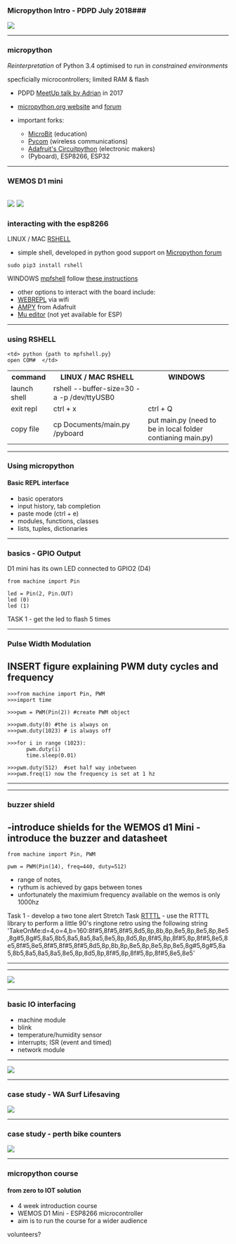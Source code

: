 
### Micropython Intro - PDPD July 2018###

![](https://docs.pycom.io/img/micropython.jpg)

<!--
Speaker Notes:
Short personal introduction

short intro course in Micropython,

note that much of the tech info provided here is taken from micropython.org
the course borrows heavily from Radomir's course for the WEMOS D1 mini
http://micropython-on-wemos-d1-mini.readthedocs.io/en/latest/index.html


-->

---

### micropython ###

*Reinterpretation* of Python 3.4
optimised to run in *constrained environments*

specficially microcontrollers; limited RAM & flash

- PDPD [MeetUp talk by Adrian](https://www.meetup.com/en-AU/Perth-Django-Users-Group/events/237034592/) in 2017
- [micropython.org website](https://micropython.org) and [forum](https://forum.micropython.org/)
- important forks:
  * [MicroBit](http://microbit.org/) (education)
  * [Pycom](https://pycom.io/) (wireless communications)
  * [Adafruit's Circuitpython](https://learn.adafruit.com/welcome-to-circuitpython/what-is-circuitpython) (electronic makers)
  * (Pyboard), ESP8266, ESP32

  <!--
  Speaker Notes:
  This talk is not covering the background to Micropython, refer to previous talk

  Reinterpretation of Cpython means with respect to language syntax, and most of the features of MicroPython are identical to those described by the “Language Reference” documentation at docs.python.org."

  MicroPython aims to be as compatible with normal Python as possible to allow you to transfer code with ease from the desktop to a microcontroller or embedded system

  very limited RAM means 256k of code space and 16k of RAM (show Micro-bit)

  significant development in the language based on specific user needs
  similarities with Linux distros; same core kernel different implementations

  -->

---

### WEMOS D1 mini ###

![](https://wiki.wemos.cc/_media/products:d1:d1_mini_v3.0.0_1_16x9.jpg) ![](https://wiki.wemos.cc/_media/products:d1:d1_mini_v3.0.0_2_16x9.jpg)
---
### interacting with the esp8266 ###
LINUX / MAC [RSHELL](https://github.com/dhylands/rshell)
- simple shell, developed in python good support on [Micropython forum](https://forum.micropython.org/)

```
sudo pip3 install rshell
```

WINDOWS [mpfshell](https://github.com/wendlers/mpfshell) follow [these instructions](https://gist.github.com/hardye/657385210c5d613e69cb5ba95e8c57a7)

- other options to interact with the board include:
 - [WEBREPL](https://docs.micropython.org/en/latest/esp8266/esp8266/tutorial/repl.html#webrepl-a-prompt-over-wifi) via wifi
  - [AMPY](https://learn.adafruit.com/micropython-basics-load-files-and-run-code/install-ampy) from Adafruit
  - [Mu editor](https://codewith.mu/) (not yet available for ESP)

---
### using RSHELL ###

<table>
  <tr>
    <th>command</th>
    <th>LINUX / MAC RSHELL</th>
    <th>WINDOWS</th>
  </tr>
  <tr>
    <td> launch shell </td>
    <td> rshell --buffer-size=30 -a -p /dev/ttyUSB0 </td>

    <td> python {path to mpfshell.py}
    open COM#  </td>
  </tr>
  <tr>
    <td> exit repl </td>
    <td> ctrl + x </td>
    <td> ctrl + Q </td>
  </tr>
  <tr>
    <td> copy file </td>
    <td> cp Documents/main.py /pyboard </td>
    <td> put main.py   (need to be in local folder contianing main.py) </td>
  </tr>
</table>


---
### Using micropython ###

#### Basic REPL interface ####

- basic operators
- input history, tab completion
- paste mode (ctrl + e)
- modules, functions, classes
- lists, tuples, dictionaries

<!--
speaker Notes
participants should exit this slide being able to enter repl execute code and return to shell
-->

---

### basics - GPIO Output ###

D1 mini has its own LED connected to GPIO2 (D4)

```
from machine import Pin

led = Pin(2, Pin.OUT)
led (0)
led (1)

```
TASK 1 - get the led to flash 5 times

---
###  Pulse Width Modulation ###
INSERT figure explaining PWM duty cycles and frequency
---

```
>>>from machine import Pin, PWM
>>>import time

>>>pwm = PWM(Pin(2)) #create PWM object

>>>pwm.duty(0) #the is always on
>>>pwm.duty(1023) # is always off

>>>for i in range (1023):
      pwm.duty(i)
      time.sleep(0.01)

>>>pwm.duty(512)  #set half way inbetween
>>>pwm.freq(1) now the frequency is set at 1 hz

```

---

---
### buzzer shield ###
-introduce shields for the WEMOS d1 Mini
-introduce the buzzer and datasheet
-
```
from machine import Pin, PWM

pwm = PWM(Pin(14), freq=440, duty=512)
```
- range of notes,
- rythum is achieved by gaps between tones
- unfortunately the maximium frequency available on the wemos is only 1000hz

Task 1 - develop a two tone alert
Stretch Task [RTTTL](https://en.wikipedia.org/wiki/Ring_Tone_Transfer_Language) - use the RTTTL library to perform a little 90's ringtone retro using the following string
'TakeOnMe:d=4,o=4,b=160:8f#5,8f#5,8f#5,8d5,8p,8b,8p,8e5,8p,8e5,8p,8e5,8g#5,8g#5,8a5,8b5,8a5,8a5,8a5,8e5,8p,8d5,8p,8f#5,8p,8f#5,8p,8f#5,8e5,8e5,8f#5,8e5,8f#5,8f#5,8f#5,8d5,8p,8b,8p,8e5,8p,8e5,8p,8e5,8g#5,8g#5,8a5,8b5,8a5,8a5,8a5,8e5,8p,8d5,8p,8f#5,8p,8f#5,8p,8f#5,8e5,8e5'

---

<!--
speaker Notes
why use Micropython instead of CPython?
cannot use CPython on small, low power hardware
Power consumption comparison
~80 mA during connection to WiFi
~15 uA during a deepsleep
Raspberry Pi 3 in idle is 0.3A
GPIO pins allow easy interaction by using modules that provide abstraction
Opportunity for Python developers to extend into IOT solutions
-->


---

![](http://micropython-on-wemos-d1-mini.readthedocs.io/en/latest/_images/board.png)


---

### basic IO interfacing ###

 - machine module
 - blink
 - temperature/humidity sensor
 - interrupts; ISR (event and timed)
 - network module

<!--
speaker Notes
live demo
use of the machine module on WEMOS D1 mini devboard
using a DH12 temp/humidity shield

from machine import Pin
import time
led = Pin(2, Pin.OUT)
led(1)
led(0)....

for i in range (10):
    led(0)
    time.sleep(0.2)
    led(1)
    time.sleep(0.2)


 ```
 example of GPIO and I2C using DHT12 shield
```
import time
import dht12
from machine import I2C, Pin
i2c = I2C(scl=Pin(5), sda=Pin(4))
sensor = dht12.DHT12(i2c)

while True:
	sensor.measure()
	print('temp is: ', sensor.temperature())
	print('humidity is: ', sensor.humidity())
	time.sleep(10)
```
-->

---

![](https://www.postscapes.com/webhook-uploads/1469479748766/sensors.jpg)

<!--
useful reminder of possible sensors that can be used as environmental triggers for IOT devices.
Don't forget the actuators that could act.  Sometimes it is better to complete edge computing and simply report status changes to the network.

-->

<!--
### case study - Kings Park fauna boxes

![](https://www.fairfaxstatic.com.au/content/dam/images/g/r/h/1/k/n/image.related.articleLeadwide.620x349.grh1jp.png/1473980446152.jpg)

At the moment Kings Park staff have to physically visit every fauna box to check it is occupied.  
-->

---

### case study - WA Surf Lifesaving ###

![](http://www.westernaustralia-travellersguide.com/wp-content/uploads/2013/11/peasholm-street-dog-beach-perth.jpg)

<!--

speaker notes
WA surf lifesaving has no idea how many people are on beaches they do not patrol. They have to send people to the beach to estimate, wasting lifesaving resources.

If Surf lifesaving could understand the rough numbers of bathers on beaches they do not patrol, they would be able to allocate resources more efficiently.

Tough climate, no wifi, no power, low cost.

what about value add?  UV sensor and a LED matrix display or uSD card logger?

-->

---
### case study - perth bike counters
![](http://2.bp.blogspot.com/-Hi2dixJwxYM/UzLmmeKRbOI/AAAAAAAABB0/hsZhdQu39uY/s1600/DSC_3735.jpeg)

<!--

speaker notes
Western Australia aims to get more people cycling more often.  We have a perfact climate for cyclying however we have very low numbers of daily commuters.
In order to make effective data-driven design decisions that achieve the aim traffic planners need base data.

Perth has only 14 bicycle counters and theses are not actively streaming their data.

A report indicated that a single bicycle counter costs $15k-$5k !!
http://cdmresearch.com.au/files/reports/0030%20TMR%20Cyclist%20Counter%20Trials%20%28Final-2%29.pdf

-->

---

### micropython course ###

#### from zero to IOT solution ####

 - 4 week introduction course
 - WEMOS D1 Mini - ESP8266 microcontroller
 - aim is to run the course for a wider audience

 volunteers?
 <!--
 speaker Notes
 course will be based on
 aim is to learn Micropython by developing an IOT solution
 -->

